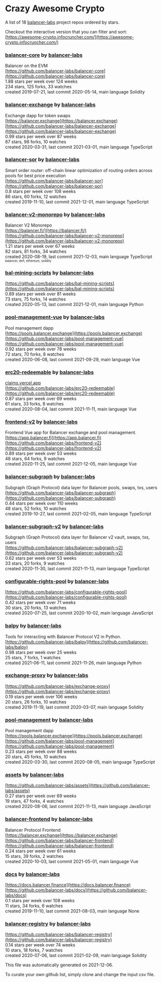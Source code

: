 # Crazy Awesome Crypto
A list of 18 [balancer-labs](https://github.com/balancer-labs) project repos ordered by stars.  

Checkout the interactive version that you can filter and sort: 
[https://awesome-crypto.infocruncher.com/](https://awesome-crypto.infocruncher.com/)  


### [balancer-core](https://github.com/balancer-labs/balancer-core) by [balancer-labs](https://github.com/balancer-labs)  
Balancer on the EVM  
[https://github.com/balancer-labs/balancer-core](https://github.com/balancer-labs/balancer-core)  
1.88 stars per week over 124 weeks  
234 stars, 125 forks, 33 watches  
created 2019-07-21, last commit 2020-05-14, main language Solidity  


### [balancer-exchange](https://github.com/balancer-labs/balancer-exchange) by [balancer-labs](https://github.com/balancer-labs)  
Exchange dapp for token swaps  
[https://balancer.exchange](https://balancer.exchange)  
[https://github.com/balancer-labs/balancer-exchange](https://github.com/balancer-labs/balancer-exchange)  
0.99 stars per week over 87 weeks  
87 stars, 98 forks, 10 watches  
created 2020-03-31, last commit 2021-03-01, main language TypeScript  


### [balancer-sor](https://github.com/balancer-labs/balancer-sor) by [balancer-labs](https://github.com/balancer-labs)  
Smart order router: off-chain linear optimization of routing orders across pools for best price execution  
[https://github.com/balancer-labs/balancer-sor](https://github.com/balancer-labs/balancer-sor)  
0.8 stars per week over 108 weeks  
86 stars, 60 forks, 12 watches  
created 2019-11-10, last commit 2021-12-01, main language TypeScript  


### [balancer-v2-monorepo](https://github.com/balancer-labs/balancer-v2-monorepo) by [balancer-labs](https://github.com/balancer-labs)  
Balancer V2 Monorepo  
[https://balancer.fi/](https://balancer.fi/)  
[https://github.com/balancer-labs/balancer-v2-monorepo](https://github.com/balancer-labs/balancer-v2-monorepo)  
1.21 stars per week over 67 weeks  
82 stars, 81 forks, 34 watches  
created 2020-08-19, last commit 2021-12-03, main language TypeScript  
<sub><sup>balancer, defi, ethereum, solidity</sup></sub>


### [bal-mining-scripts](https://github.com/balancer-labs/bal-mining-scripts) by [balancer-labs](https://github.com/balancer-labs)  
  
[https://github.com/balancer-labs/bal-mining-scripts](https://github.com/balancer-labs/bal-mining-scripts)  
0.89 stars per week over 81 weeks  
73 stars, 75 forks, 14 watches  
created 2020-05-13, last commit 2021-12-01, main language Python  


### [pool-management-vue](https://github.com/balancer-labs/pool-management-vue) by [balancer-labs](https://github.com/balancer-labs)  
Pool management dapp  
[https://pools.balancer.exchange](https://pools.balancer.exchange)  
[https://github.com/balancer-labs/pool-management-vue](https://github.com/balancer-labs/pool-management-vue)  
0.92 stars per week over 78 weeks  
72 stars, 70 forks, 8 watches  
created 2020-06-08, last commit 2021-09-29, main language Vue  


### [erc20-redeemable](https://github.com/balancer-labs/erc20-redeemable) by [balancer-labs](https://github.com/balancer-labs)  
  
[claims.vercel.app](claims.vercel.app)  
[https://github.com/balancer-labs/erc20-redeemable](https://github.com/balancer-labs/erc20-redeemable)  
0.87 stars per week over 69 weeks  
61 stars, 33 forks, 8 watches  
created 2020-08-04, last commit 2021-11-11, main language Vue  


### [frontend-v2](https://github.com/balancer-labs/frontend-v2) by [balancer-labs](https://github.com/balancer-labs)  
Frontend Vue app for Balancer exchange and pool management.  
[https://app.balancer.fi](https://app.balancer.fi)  
[https://github.com/balancer-labs/frontend-v2](https://github.com/balancer-labs/frontend-v2)  
0.89 stars per week over 53 weeks  
48 stars, 64 forks, 9 watches  
created 2020-11-25, last commit 2021-12-05, main language Vue  


### [balancer-subgraph](https://github.com/balancer-labs/balancer-subgraph) by [balancer-labs](https://github.com/balancer-labs)  
Subgraph (Graph Protocol) data layer for Balancer pools, swaps, txs, users  
[https://github.com/balancer-labs/balancer-subgraph](https://github.com/balancer-labs/balancer-subgraph)  
0.44 stars per week over 110 weeks  
48 stars, 52 forks, 10 watches  
created 2019-10-27, last commit 2021-02-05, main language TypeScript  


### [balancer-subgraph-v2](https://github.com/balancer-labs/balancer-subgraph-v2) by [balancer-labs](https://github.com/balancer-labs)  
Subgraph (Graph Protocol) data layer for Balancer v2 vault, swaps, txs, users  
[https://github.com/balancer-labs/balancer-subgraph-v2](https://github.com/balancer-labs/balancer-subgraph-v2)  
0.62 stars per week over 53 weeks  
33 stars, 20 forks, 9 watches  
created 2020-11-30, last commit 2021-11-13, main language TypeScript  


### [configurable-rights-pool](https://github.com/balancer-labs/configurable-rights-pool) by [balancer-labs](https://github.com/balancer-labs)  
  
[https://github.com/balancer-labs/configurable-rights-pool](https://github.com/balancer-labs/configurable-rights-pool)  
0.42 stars per week over 71 weeks  
30 stars, 20 forks, 13 watches  
created 2020-07-25, last commit 2020-10-02, main language JavaScript  


### [balpy](https://github.com/balancer-labs/balpy) by [balancer-labs](https://github.com/balancer-labs)  
Tools for interacting with Balancer Protocol V2 in Python.   
[https://github.com/balancer-labs/balpy](https://github.com/balancer-labs/balpy)  
0.98 stars per week over 25 weeks  
25 stars, 7 forks, 1 watches  
created 2021-06-11, last commit 2021-11-26, main language Python  


### [exchange-proxy](https://github.com/balancer-labs/exchange-proxy) by [balancer-labs](https://github.com/balancer-labs)  
  
[https://github.com/balancer-labs/exchange-proxy](https://github.com/balancer-labs/exchange-proxy)  
0.19 stars per week over 106 weeks  
20 stars, 26 forks, 10 watches  
created 2019-11-19, last commit 2020-03-07, main language Solidity  


### [pool-management](https://github.com/balancer-labs/pool-management) by [balancer-labs](https://github.com/balancer-labs)  
Pool management dapp  
[https://pools.balancer.exchange](https://pools.balancer.exchange)  
[https://github.com/balancer-labs/pool-management](https://github.com/balancer-labs/pool-management)  
0.23 stars per week over 88 weeks  
20 stars, 45 forks, 10 watches  
created 2020-03-30, last commit 2020-08-05, main language TypeScript  


### [assets](https://github.com/balancer-labs/assets) by [balancer-labs](https://github.com/balancer-labs)  
  
[https://github.com/balancer-labs/assets](https://github.com/balancer-labs/assets)  
0.27 stars per week over 69 weeks  
19 stars, 47 forks, 4 watches  
created 2020-08-06, last commit 2021-11-13, main language JavaScript  


### [balancer-frontend](https://github.com/balancer-labs/balancer-frontend) by [balancer-labs](https://github.com/balancer-labs)  
Balancer Protocol Frontend  
[https://balancer.exchange](https://balancer.exchange)  
[https://github.com/balancer-labs/balancer-frontend](https://github.com/balancer-labs/balancer-frontend)  
0.24 stars per week over 61 weeks  
15 stars, 39 forks, 2 watches  
created 2020-10-03, last commit 2021-05-01, main language Vue  


### [docs](https://github.com/balancer-labs/docs) by [balancer-labs](https://github.com/balancer-labs)  
  
[https://docs.balancer.finance](https://docs.balancer.finance)  
[https://github.com/balancer-labs/docs](https://github.com/balancer-labs/docs)  
0.1 stars per week over 108 weeks  
11 stars, 34 forks, 6 watches  
created 2019-11-10, last commit 2021-08-03, main language None  


### [balancer-registry](https://github.com/balancer-labs/balancer-registry) by [balancer-labs](https://github.com/balancer-labs)  
  
[https://github.com/balancer-labs/balancer-registry](https://github.com/balancer-labs/balancer-registry)  
0.14 stars per week over 74 weeks  
10 stars, 18 forks, 7 watches  
created 2020-07-06, last commit 2021-02-09, main language Solidity  


This file was automatically generated on 2021-12-06.  

To curate your own github list, simply clone and change the input csv file.  
